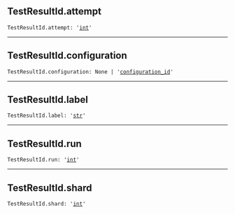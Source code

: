 

## TestResultId.attempt

<pre class="language-python"><code><span class="source python"><span class="meta qualified-name python"><span class="meta generic-name python">TestResultId</span><span class="punctuation accessor dot python">.</span><span class="meta generic-name python">attempt</span></span><span class="punctuation separator annotation variable python">:</span> <span class="meta string python"><span class="string quoted single python"><span class="punctuation definition string begin python">&#39;</span></span></span><span class="meta string python"><span class="string quoted single python"><a href="/lib/int">int</a><span class="punctuation definition string end python">&#39;</span></span></span></span></code></pre>

***

## TestResultId.configuration

<pre class="language-python"><code><span class="source python"><span class="meta qualified-name python"><span class="meta generic-name python">TestResultId</span><span class="punctuation accessor dot python">.</span><span class="meta generic-name python">configuration</span></span><span class="punctuation separator annotation variable python">:</span> <span class="constant language python">None</span> <span class="keyword operator arithmetic python">|</span> <span class="meta string python"><span class="string quoted single python"><span class="punctuation definition string begin python">&#39;</span></span></span><span class="meta string python"><span class="string quoted single python"><a href="/lib/bazel/build/build_event/build_event_id/configuration_id">configuration_id</a><span class="punctuation definition string end python">&#39;</span></span></span></span></code></pre>

***

## TestResultId.label

<pre class="language-python"><code><span class="source python"><span class="meta qualified-name python"><span class="meta generic-name python">TestResultId</span><span class="punctuation accessor dot python">.</span><span class="meta generic-name python">label</span></span><span class="punctuation separator annotation variable python">:</span> <span class="meta string python"><span class="string quoted single python"><span class="punctuation definition string begin python">&#39;</span></span></span><span class="meta string python"><span class="string quoted single python"><a href="/lib/str">str</a><span class="punctuation definition string end python">&#39;</span></span></span></span></code></pre>

***

## TestResultId.run

<pre class="language-python"><code><span class="source python"><span class="meta qualified-name python"><span class="meta generic-name python">TestResultId</span><span class="punctuation accessor dot python">.</span><span class="meta generic-name python">run</span></span><span class="punctuation separator annotation variable python">:</span> <span class="meta string python"><span class="string quoted single python"><span class="punctuation definition string begin python">&#39;</span></span></span><span class="meta string python"><span class="string quoted single python"><a href="/lib/int">int</a><span class="punctuation definition string end python">&#39;</span></span></span></span></code></pre>

***

## TestResultId.shard

<pre class="language-python"><code><span class="source python"><span class="meta qualified-name python"><span class="meta generic-name python">TestResultId</span><span class="punctuation accessor dot python">.</span><span class="meta generic-name python">shard</span></span><span class="punctuation separator annotation variable python">:</span> <span class="meta string python"><span class="string quoted single python"><span class="punctuation definition string begin python">&#39;</span></span></span><span class="meta string python"><span class="string quoted single python"><a href="/lib/int">int</a><span class="punctuation definition string end python">&#39;</span></span></span></span></code></pre>
